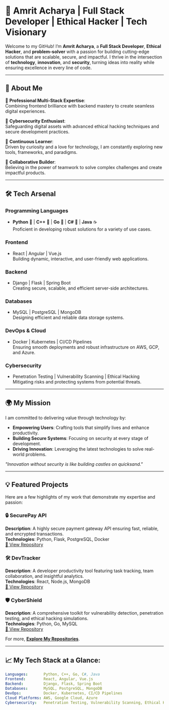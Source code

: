 # 🚀 Amrit Acharya | Full Stack Developer | Ethical Hacker | Tech Visionary

Welcome to my GitHub! I’m **Amrit Acharya**, a **Full Stack Developer**, **Ethical Hacker**, and **problem-solver** with a passion for building cutting-edge solutions that are scalable, secure, and impactful. I thrive in the intersection of **technology**, **innovation**, and **security**, turning ideas into reality while ensuring excellence in every line of code.

---

## 🌟 About Me

🔹 **Professional Multi-Stack Expertise**:  
Combining frontend brilliance with backend mastery to create seamless digital experiences.

🔹 **Cybersecurity Enthusiast**:  
Safeguarding digital assets with advanced ethical hacking techniques and secure development practices.

🔹 **Continuous Learner**:  
Driven by curiosity and a love for technology, I am constantly exploring new tools, frameworks, and paradigms.

🔹 **Collaborative Builder**:  
Believing in the power of teamwork to solve complex challenges and create impactful products.

---

## 🛠️ Tech Arsenal

### **Programming Languages**
- **Python** 🐍 | **C++** 🔗 | **Go** 🐹 | **C#** 💎 | **Java** ☕  
  Proficient in developing robust solutions for a variety of use cases.

### **Frontend**
- React | Angular | Vue.js  
  Building dynamic, interactive, and user-friendly web applications.

### **Backend**
- Django | Flask | Spring Boot  
  Creating secure, scalable, and efficient server-side architectures.

### **Databases**
- MySQL | PostgreSQL | MongoDB  
  Designing efficient and reliable data storage systems.

### **DevOps & Cloud**
- Docker | Kubernetes | CI/CD Pipelines  
  Ensuring smooth deployments and robust infrastructure on AWS, GCP, and Azure.

### **Cybersecurity**
- Penetration Testing | Vulnerability Scanning | Ethical Hacking  
  Mitigating risks and protecting systems from potential threats.

---

## 🌍 My Mission

I am committed to delivering value through technology by:  
- **Empowering Users**: Crafting tools that simplify lives and enhance productivity.  
- **Building Secure Systems**: Focusing on security at every stage of development.  
- **Driving Innovation**: Leveraging the latest technologies to solve real-world problems.

_"Innovation without security is like building castles on quicksand."_  

---

## 💡 Featured Projects

Here are a few highlights of my work that demonstrate my expertise and passion:

### 🔒 **SecurePay API**  
**Description**: A highly secure payment gateway API ensuring fast, reliable, and encrypted transactions.  
**Technologies**: Python, Flask, PostgreSQL, Docker  
[🔗 View Repository](https://github.com/Amritacharya022/Secure-API-Pay/)

### 🛠️ **DevTracker**  
**Description**: A developer productivity tool featuring task tracking, team collaboration, and insightful analytics.  
**Technologies**: React, Node.js, MongoDB  
[🔗 View Repository](#)

### 🛡️ **CyberShield**  
**Description**: A comprehensive toolkit for vulnerability detection, penetration testing, and ethical hacking simulations.  
**Technologies**: Python, Go, MySQL  
[🔗 View Repository](#)

For more, **[Explore My Repositories](https://github.com/amritacharya022)**.

---

## 📈 My Tech Stack at a Glance:

```yaml
Languages:       Python, C++, Go, C#, Java
Frontend:        React, Angular, Vue.js
Backend:         Django, Flask, Spring Boot
Databases:       MySQL, PostgreSQL, MongoDB
DevOps:          Docker, Kubernetes, CI/CD Pipelines
Cloud Platforms: AWS, Google Cloud, Azure
Cybersecurity:   Penetration Testing, Vulnerability Scanning, Ethical Hacking
